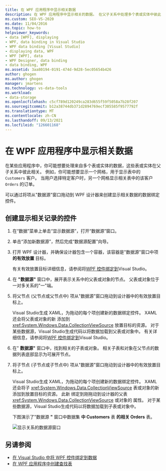 ```yaml
---
title: 在 WPF 应用程序中显示相关数据
description: 在 WPF 应用程序中显示相关的数据。 在父子关系中处理多个表或实体中彼此相关的数据。
ms.custom: SEO-VS-2020
ms.date: 11/04/2016
ms.topic: how-to
helpviewer_keywords:
- data [WPF], displaying
- WPF, data binding in Visual Studio
- WPF data binding [Visual Studio]
- displaying data, WPF
- WPF [WPF], data
- WPF Designer, data binding
- data binding, WPF
ms.assetid: 3aa80194-0191-474d-9d28-5ec05654b426
author: ghogen
ms.author: ghogen
manager: jmartens
ms.technology: vs-data-tools
ms.workload:
- data-storage
ms.openlocfilehash: c5cf789d120249ca283d655f59f5058a7b28f207
ms.sourcegitcommit: b12a38744db371d2894769ecf305585f9577792f
ms.translationtype: MT
ms.contentlocale: zh-CN
ms.lasthandoff: 09/13/2021
ms.locfileid: "126601168"
---
```

# <a name="display-related-data-in-wpf-applications"></a>在 WPF 应用程序中显示相关数据

在某些应用程序中，你可能想要处理来自多个表或实体的数据，这些表或实体在父子关系中彼此相关。 例如，你可能想要显示一个网格，用于显示表中的 `Customers` 客户。 当用户选择特定客户时，另一个网格显示相关表中的该客户 `Orders` 的订单。

可以通过将项从"数据源"窗口拖动到 WPF 设计器来创建显示相关数据的数据绑定控件。

## <a name="to-create-controls-that-display-related-records"></a>创建显示相关记录的控件

1. 在“数据”菜单上单击“显示数据源”，打开“数据源”窗口。

2. 单击“添加新数据源”，然后完成“数据源配置”向导。

3. 打开 WPF 设计器，并确保设计器包含一个容器，该容器是"数据源"窗口中项 **的有效放置** 目标。

     有关有效放置目标详细信息，请参阅将[WPF 控件绑定到](../data-tools/bind-wpf-controls-to-data-in-visual-studio.md)Visual Studio。

4. 在 **"数据源"** 窗口中，展开表示关系中的父表或对象的节点。 父表或对象位于一对多关系的"一"端。

5. 将父节点 (父节点或父节点中) 项从"数据源"窗口拖动到设计器中的有效放置目标上。

     Visual Studio生成 XAML，为拖动的每个项创建新的数据绑定控件。 XAML 还会将父表或对象的新 添加到 <xref:System.Windows.Data.CollectionViewSource> 放置目标的资源。 对于某些数据源，Visual Studio生成代码以将数据加载到父表或对象中。 有关详细信息，请参阅将[WPF 控件绑定到](../data-tools/bind-wpf-controls-to-data-in-visual-studio.md)Visual Studio。

6. 在" **数据源"** 窗口中，找到相关的子表或对象。 相关子表和对象在父节点的数据列表底部显示为可展开节点。

7. 将子节点 (子节点或子节点中) 项从"数据源"窗口拖动到设计器中的有效放置目标上。

     Visual Studio生成 XAML，为拖动的每个项创建新的数据绑定控件。 XAML 还会将子 <xref:System.Windows.Data.CollectionViewSource> 表或对象的新 添加到放置目标的资源。 此新 绑定到刚拖动到设计器的父表 <xref:System.Windows.Data.CollectionViewSource> 或对象的 属性。 对于某些数据源，Visual Studio生成代码以将数据加载到子表或对象中。

     下图演示了"数据源 **"** 窗口中数据集 **中 Customers** 表 **的相关 Orders** 表。

     ![显示关系的数据源窗口](../data-tools/media/datasources2.gif)

## <a name="see-also"></a>另请参阅

- [在 Visual Studio 中将 WPF 控件绑定到数据](../data-tools/bind-wpf-controls-to-data-in-visual-studio.md)
- [在 WPF 应用程序中创建查找表](../data-tools/create-lookup-tables-in-wpf-applications.md)
